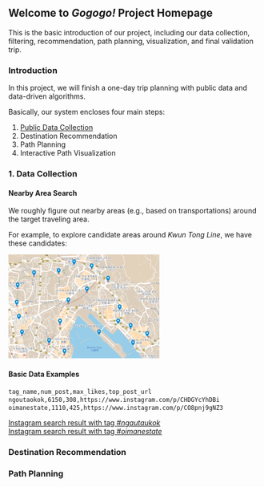 ## Welcome to _Gogogo!_ Project Homepage

This is the basic introduction of our project, including our data collection, filtering, recommendation, path planning, visualization, and final validation trip.

### Introduction
In this project, we will finish a one-day trip planning with public data and data-driven algorithms.

Basically, our system encloses four main steps:
1. [Public Data Collection](#1-data-collection)
2. Destination Recommendation 
3. Path Planning
4. Interactive Path Visualization

### 1. Data Collection
#### Nearby Area Search
We roughly figure out nearby areas (e.g., based on transportations) around the target traveling area.

For example, to explore candidate areas around _Kwun Tong Line_, we have these candidates:
<!-- ![Area candidates](./img/1_1_location_candidates.png) -->
<img src="./img/1_1_location_candidates.png" alt="Area candidates" width="60%" height="auto" >

#### Basic Data Examples

``` 
tag_name,num_post,max_likes,top_post_url
ngoutaokok,6150,308,https://www.instagram.com/p/CHDGYcYhDBi
oimanestate,1110,425,https://www.instagram.com/p/CO8pnj9gNZ3
```

[Instagram search result with tag _#ngautaukok_](https://www.instagram.com/explore/tags/ngautaukok/) <br>
[Instagram search result with tag _#oimanestate_](https://www.instagram.com/explore/tags/oimanestate/) <br>
 


### Destination Recommendation

### Path Planning
